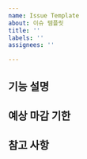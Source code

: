 ```yaml
---
name: Issue Template
about: 이슈 템플릿
title: ''
labels: ''
assignees: ''

---
```


<!-- 이슈 제목 : [이슈 타입] [이슈 제목] -->
<!-- ex) [FEAT] 로그인 구현 -->

<!-- 브랜치 컨벤션: [이슈 타입]/[이슈 번호]/[간단한 작업 내용] -->
<!-- feat/01/login -->
## 기능 설명
<!-- 추가하려는 기능에 대해 간결하게 설명해주세요 -->
> 

## 예상 마감 기한
<!-- ex) ~ 2025/01/05 -->
> 

## 참고 사항
>
